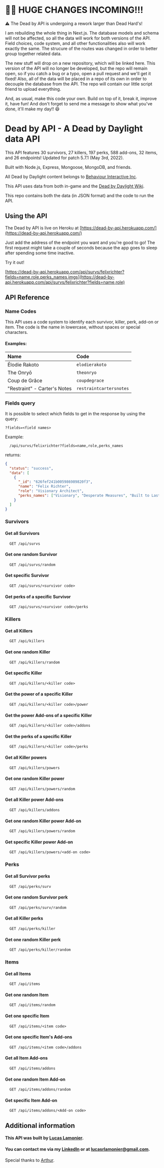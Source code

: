 # 🚨🚨 HUGE CHANGES INCOMING!!!
⚠ The Dead by API is undergoing a rework larger than Dead Hard's!

I am rebuilding the whole thing in Next.js. The database models and schema will not be affected, so all the data will work for both versions of the API. Field choices, code system, and all other functionalities also will work exactly the same. The strucure of the routes was changed in order to better group together related data.

The new stuff will drop on a new repository, which will be linked here. This version of the API will no longer be developed, but the repo will remain open, so if you catch a bug or a typo, open a pull request and we'll get it fixed! Also, all of the data will be placed in a repo of its own in order to decouple the database from the API. The repo will contain our little script friend to upload everything.

And, as usual, make this code your own. Build on top of it, break it, improve it, have fun! And don't forget to send me a message to show what you've done, it'll make my day!! 😄

# Dead by API - A Dead by Daylight data API

This API features 30 survivors, 27 killers, 197 perks, 588 add-ons, 32 items, and 26 endpoints! Updated for patch 5.7.1 (May 3rd, 2022).

Built with Node.js, Express, Mongoose, MongoDB, and friends.

All Dead by Daylight content belongs to [Behaviour Interactive Inc](https://deadbydaylight.com/).

This API uses data from both in-game and the [Dead by Daylight Wiki](https://deadbydaylight.fandom.com/wiki/Dead_by_Daylight_Wiki).

This repo contains both the data (in JSON format) and the code to run the API.

## Using the API

The Dead by API is live on Heroku at [https://dead-by-api.herokuapp.com/](https://dead-by-api.herokuapp.com/)

Just add the address of the endpoint you want and you're good to go! The first request might take a couple of seconds because the app goes to sleep after spending some time inactive.

Try it out!

[https://dead-by-api.herokuapp.com/api/survs/felixrichter?fields=name,role,perks_names,imgs](https://dead-by-api.herokuapp.com/api/survs/felixrichter?fields=name,role)

## API Reference

### Name Codes

This API uses a code system to identify each survivor, killer, perk, add-on or item. The code is the name in lowercase, without spaces or special characters.

#### Examples:

| Name                         | Code                    |
| :--------------------------- | :---------------------- |
| Élodie Rakoto                | `elodierakoto`          |
| The Onryō                    | `theonryo`              |
| Coup de Grâce                | `coupdegrace`           |
| "Restraint" - Carter's Notes | `restraintcartersnotes` |

### Fields query

It is possible to select which fields to get in the response by using the query:

`?fields=<field names>`

Example:

```http
  /api/survs/felixrichter?fields=name,role,perks_names
```

returns:

```json
{
  "status": "success",
  "data": [
    {
      "_id": "626fef241b005986989820f3",
      "name": "Felix Richter",
      "role": "Visionary Architect",
      "perks_names": ["Visionary", "Desperate Measures", "Built to Last"]
    }
  ]
}
```

### Survivors

#### Get all Survivors

```http
  GET /api/survs
```

#### Get one random Survivor

```http
  GET /api/survs/random
```

#### Get specific Survivor

```http
  GET /api/survs/<survivor code>
```

#### Get perks of a specific Survivor

```http
  GET /api/survs/<survivor code>/perks
```

### Killers

#### Get all Killers

```http
  GET /api/killers
```

#### Get one random Killer

```http
  GET /api/killers/random
```

#### Get specific Killer

```http
  GET /api/killers/<killer code>
```

#### Get the power of a specific Killer

```http
  GET /api/killers/<killer code>/power
```

#### Get the power Add-ons of a specific Killer

```http
  GET /api/killers/<killer code>/addons
```

#### Get the perks of a specific Killer

```http
  GET /api/killers/<killer code>/perks
```

#### Get all Killer powers

```http
  GET /api/killers/powers
```

#### Get one random Killer power

```http
  GET /api/killers/powers/random
```

#### Get all Killer power Add-ons

```http
  GET /api/killers/addons
```

#### Get one random Killer power Add-on

```http
  GET /api/killers/powers/random
```

#### Get specific Killer power Add-on

```http
  GET /api/killers/powers/<add-on code>
```

### Perks

#### Get all Survivor perks

```http
  GET /api/perks/surv
```

#### Get one random Survivor perk

```http
  GET /api/perks/surv/random
```

#### Get all Killer perks

```http
  GET /api/perks/killer
```

#### Get one random Killer perk

```http
  GET /api/perks/killer/random
```

### Items

#### Get all Items

```http
  GET /api/items
```

#### Get one random Item

```http
  GET /api/items/random
```

#### Get one specific Item

```http
  GET /api/items/<item code>
```

#### Get one specific Item's Add-ons

```http
  GET /api/items/<item code>/addons
```

#### Get all Item Add-ons

```http
  GET /api/items/addons
```

#### Get one random Item Add-on

```http
  GET /api/items/addons/random
```

#### Get specific Item Add-on

```http
  GET /api/items/addons/<Add-on code>
```

## Additional information

#### This API was built by [Lucas Lamonier](https://github.com/LrLamonier).

#### You can contact me via my [LinkedIn](https://www.linkedin.com/in/lamonier/) or at [lucasrlamonier@gmail.com](mailto:lucasrlamonier@gmail.com).

Special thanks to [Arthur](https://github.com/ArthR1beiro).

